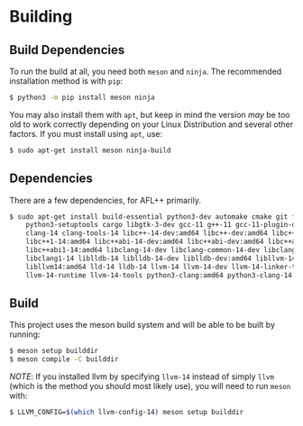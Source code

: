 # Building

## Build Dependencies

To run the build at all, you need both `meson` and `ninja`. The recommended installation
method is with `pip`:

```sh
$ python3 -m pip install meson ninja
```

You may also install them with `apt`, but keep in mind the version *may* be too old to
work correctly depending on your Linux Distribution and several other factors. If you
must install using `apt`, use:

```sh
$ sudo apt-get install meson ninja-build
```

## Dependencies

There are a few dependencies, for AFL++ primarily.

```sh
$ sudo apt-get install build-essential python3-dev automake cmake git flex bison libglib2.0-dev libpixman-1-dev \
    python3-setuptools cargo libgtk-3-dev gcc-11 g++-11 gcc-11-plugin-dev libstdc++-11-dev \
    clang-14 clang-tools-14 libc++-14-dev:amd64 libc++-dev:amd64 libc++1:amd64 \
    libc++1-14:amd64 libc++abi-14-dev:amd64 libc++abi-dev:amd64 libc++abi1:amd64 \
    libc++abi1-14:amd64 libclang-14-dev libclang-common-14-dev libclang-cpp14 \
    libclang1-14 liblldb-14 liblldb-14-dev liblldb-dev:amd64 libllvm-14-ocaml-dev \
    libllvm14:amd64 lld-14 lldb-14 llvm-14 llvm-14-dev llvm-14-linker-tools \
    llvm-14-runtime llvm-14-tools python3-clang:amd64 python3-clang-14 python3-lldb-14
```

## Build

This project uses the meson build system and will be able to be built by running:

```sh
$ meson setup builddir
$ meson compile -C builddir
```

*NOTE*: If you installed llvm by specifying `llvm-14` instead of simply `llvm` (which
is the method you should most likely use), you will need to run `meson` with:

```sh
$ LLVM_CONFIG=$(which llvm-config-14) meson setup builddir
```